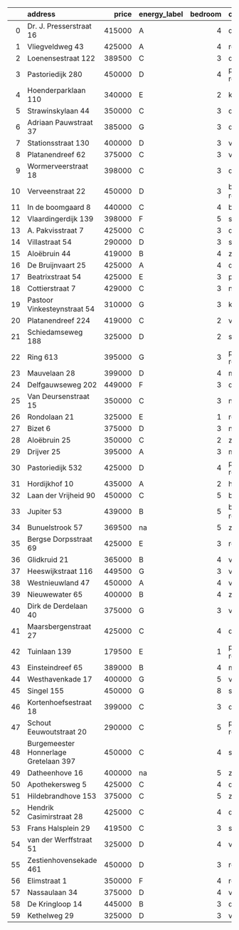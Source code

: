 |    | address                               |   price | energy_label   |   bedroom | city                |   house_age |   house_id |
|---:|:--------------------------------------|--------:|:---------------|----------:|:--------------------|------------:|-----------:|
|  0 | Dr. J. Presserstraat 16               |  415000 | A              |         4 | den-haag            |          42 |   43417458 |
|  1 | Vliegveldweg 43                       |  425000 | A              |         4 | rotterdam           |          65 |   43473799 |
|  2 | Loenensestraat 122                    |  389500 | C              |         3 | den-haag            |         118 |   42324079 |
|  3 | Pastoriedijk 280                      |  450000 | D              |         4 | pernis-rotterdam    |         124 |   42316553 |
|  4 | Hoenderparklaan 110                   |  340000 | E              |         2 | kwintsheul          |          99 |   43487870 |
|  5 | Strawinskylaan 44                     |  350000 | C              |         3 | delft               |          48 |   43417659 |
|  6 | Adriaan Pauwstraat 37                 |  385000 | G              |         3 | delft               |          96 |   43494940 |
|  7 | Stationsstraat 130                    |  400000 | D              |         3 | vlaardingen         |         124 |   43419540 |
|  8 | Platanendreef 62                      |  375000 | C              |         3 | vlaardingen         |          39 |   43404240 |
|  9 | Wormerveerstraat 18                   |  398000 | C              |         3 | den-haag            |          74 |   43465786 |
| 10 | Verveenstraat 22                      |  450000 | D              |         3 | berkel-en-rodenrijs |          64 |   43485847 |
| 11 | In de boomgaard 8                     |  440000 | C              |         4 | bergschenhoek       |          56 |   43497516 |
| 12 | Vlaardingerdijk 139                   |  398000 | F              |         5 | schiedam            |          95 |   43418579 |
| 13 | A. Pakvisstraat 7                     |  425000 | C              |         3 | den-haag            |          42 |   43496246 |
| 14 | Villastraat 54                        |  290000 | D              |         3 | schiedam            |         133 |   43479376 |
| 15 | Aloëbruin 44                          |  419000 | B              |         4 | zoetermeer          |          34 |   43401627 |
| 16 | De Bruijnvaart 25                     |  425000 | A              |         4 | den-haag            |          21 |   43407078 |
| 17 | Beatrixstraat 54                      |  425000 | E              |         3 | poeldijk            |          68 |   43410422 |
| 18 | Cottierstraat 7                       |  429000 | C              |         3 | naaldwijk           |          33 |   43465417 |
| 19 | Pastoor Vinkesteynstraat 54           |  310000 | G              |         3 | kwintsheul          |          86 |   43459042 |
| 20 | Platanendreef 224                     |  419000 | C              |         2 | vlaardingen         |          38 |   43418824 |
| 21 | Schiedamseweg 188                     |  325000 | D              |         2 | schiedam            |         101 |   43411560 |
| 22 | Ring 613                              |  395000 | G              |         3 | pernis-rotterdam    |          97 |   43496243 |
| 23 | Mauvelaan 28                          |  399000 | D              |         4 | maassluis           |          63 |   43409225 |
| 24 | Delfgauwseweg 202                     |  449000 | F              |         3 | delft               |          97 |   43402388 |
| 25 | Van Deursenstraat 15                  |  350000 | C              |         3 | naaldwijk           |          89 |   43417918 |
| 26 | Rondolaan 21                          |  325000 | E              |         1 | rotterdam           |         108 |   42116063 |
| 27 | Bizet 6                               |  375000 | D              |         3 | naaldwijk           |          52 |   43410359 |
| 28 | Aloëbruin 25                          |  350000 | C              |         2 | zoetermeer          |          34 |   43400513 |
| 29 | Drijver 25                            |  395000 | A              |         3 | maassluis           |          42 |   43418086 |
| 30 | Pastoriedijk 532                      |  425000 | D              |         4 | pernis-rotterdam    |        2024 |   43405993 |
| 31 | Hordijkhof 10                         |  435000 | A              |         2 | honselersdijk       |          23 |   43403708 |
| 32 | Laan der Vrijheid 90                  |  450000 | C              |         5 | bergschenhoek       |          57 |   43415959 |
| 33 | Jupiter 53                            |  439000 | B              |         5 | berkel-en-rodenrijs |          51 |   43493158 |
| 34 | Bunuelstrook 57                       |  369500 | na             |         5 | zoetermeer          |          46 |   43402563 |
| 35 | Bergse Dorpsstraat 69                 |  425000 | E              |         3 | rotterdam           |         103 |   42302697 |
| 36 | Glidkruid 21                          |  365000 | B              |         4 | vlaardingen         |          39 |   43417866 |
| 37 | Heeswijkstraat 116                    |  449500 | G              |         3 | voorburg            |          74 |   43483781 |
| 38 | Westnieuwland 47                      |  450000 | A              |         4 | vlaardingen         |          25 |   42321236 |
| 39 | Nieuwewater 65                        |  400000 | B              |         4 | zoetermeer          |          50 |   43491452 |
| 40 | Dirk de Derdelaan 40                  |  375000 | G              |         3 | vlaardingen         |          65 |   43406419 |
| 41 | Maarsbergenstraat 27                  |  425000 | C              |         4 | den-haag            |          75 |   43497367 |
| 42 | Tuinlaan 139                          |  179500 | E              |         1 | pernis-rotterdam    |         124 |   43415001 |
| 43 | Einsteindreef 65                      |  389000 | B              |         4 | maassluis           |          41 |   43408652 |
| 44 | Westhavenkade 17                      |  400000 | G              |         5 | vlaardingen         |         124 |   42196845 |
| 45 | Singel 155                            |  450000 | G              |         8 | schiedam            |         138 |   43411413 |
| 46 | Kortenhoefsestraat 18                 |  399000 | C              |         3 | den-haag            |          97 |   43418862 |
| 47 | Schout Eeuwoutstraat 20               |  290000 | C              |         5 | pernis-rotterdam    |          47 |   43408539 |
| 48 | Burgemeester Honnerlage Gretelaan 397 |  450000 | C              |         4 | schiedam            |          35 |   43481836 |
| 49 | Datheenhove 16                        |  400000 | na             |         5 | zoetermeer          |          48 |   43402220 |
| 50 | Apothekersweg 5                       |  425000 | C              |         4 | delft               |          34 |   42327517 |
| 51 | Hildebrandhove 153                    |  375000 | C              |         5 | zoetermeer          |          46 |   43498791 |
| 52 | Hendrik Casimirstraat 28              |  425000 | C              |         4 | delft               |          75 |   43474953 |
| 53 | Frans Halsplein 29                    |  419500 | C              |         3 | schiedam            |          93 |   43419624 |
| 54 | van der Werffstraat 51                |  325000 | D              |         4 | vlaardingen         |          65 |   43400613 |
| 55 | Zestienhovensekade 461                |  450000 | D              |         3 | rotterdam           |          66 |   43408068 |
| 56 | Elimstraat 1                          |  350000 | F              |         4 | rotterdam           |          66 |   43497013 |
| 57 | Nassaulaan 34                         |  375000 | D              |         4 | vlaardingen         |          86 |   43402797 |
| 58 | De Kringloop 14                       |  445000 | B              |         3 | delft               |          32 |   43401598 |
| 59 | Kethelweg 29                          |  325000 | D              |         3 | vlaardingen         |          91 |   43452830 |